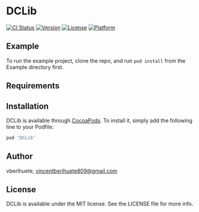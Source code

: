 # DCLib

[![CI Status](http://img.shields.io/travis/vberihuete/DCLib.svg?style=flat)](https://travis-ci.org/vberihuete/DCLib)
[![Version](https://img.shields.io/cocoapods/v/DCLib.svg?style=flat)](http://cocoapods.org/pods/DCLib)
[![License](https://img.shields.io/cocoapods/l/DCLib.svg?style=flat)](http://cocoapods.org/pods/DCLib)
[![Platform](https://img.shields.io/cocoapods/p/DCLib.svg?style=flat)](http://cocoapods.org/pods/DCLib)

## Example

To run the example project, clone the repo, and run `pod install` from the Example directory first.

## Requirements

## Installation

DCLib is available through [CocoaPods](http://cocoapods.org). To install
it, simply add the following line to your Podfile:

```ruby
pod 'DCLib'
```

## Author

vberihuete, vincentberihuete809@gmail.com

## License

DCLib is available under the MIT license. See the LICENSE file for more info.
